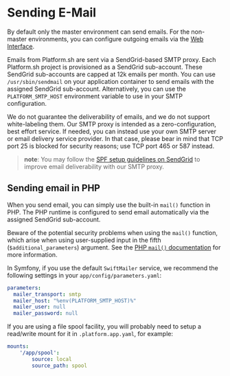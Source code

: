 # Sending E-Mail

By default only the master environment can send emails.
For the non-master environments, you can configure outgoing emails via the
[Web Interface](/administration/web/configure-environment.html#settings).

Emails from Platform.sh are sent via a SendGrid-based SMTP proxy.
Each Platform.sh project is provisioned as a SendGrid sub-account.
These SendGrid sub-accounts are capped at 12k emails per month.
You can use `/usr/sbin/sendmail` on your application container to send emails
with the assigned SendGrid sub-account. Alternatively, you can use the `PLATFORM_SMTP_HOST` 
environment variable to use in your SMTP configuration.

We do not guarantee the deliverability of emails, and we do not support white-labeling them.  Our SMTP proxy is intended as a zero-configuration, best effort service.  If needed, you can instead use your own SMTP server or email delivery service provider. In that case, please bear in mind that TCP port 25 is blocked for security reasons; use TCP port 465 or 587 instead.

> **note**:
> You may follow the
> [SPF setup guidelines on SendGrid](https://sendgrid.com/docs/Glossary/spf.html)
> to improve email deliverability with our SMTP proxy.

## Sending email in PHP

When you send email, you can simply use the built-in `mail()` function in PHP. The PHP runtime is configured to send email automatically via the assigned SendGrid sub-account.

Beware of the potential security problems when using the `mail()` function, which arise when using user-supplied input in the fifth (`$additional_parameters`) argument. See the [PHP `mail()` documentation](http://php.net/manual/en/function.mail.php) for more information.

In Symfony, if you use the default `SwiftMailer` service, we recommend the following settings in your `app/config/parameters.yaml`:

```yaml
parameters:
  mailer_transport: smtp
  mailer_host: "%env(PLATFORM_SMTP_HOST)%"
  mailer_user: null
  mailer_password: null
```

If you are using a file spool facility, you will probably need
to setup a read/write mount for it in `.platform.app.yaml`, for example:

```yaml
mounts:
    '/app/spool':
        source: local
        source_path: spool
```
